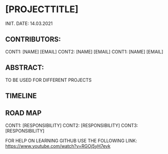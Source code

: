 # [PROJECTTITLE]
INIT. DATE: 14.03.2021

## CONTRIBUTORS:
  CONT1: [NAME] [EMAIL] 
  CONT2: [NAME] [EMAIL] 
  CONT1: [NAME] [EMAIL] 

## ABSTRACT:
TO BE USED FOR DIFFERENT PROJECTS

## TIMELINE

## ROAD MAP
  CONT1: [RESPONSIBILITY]
  CONT2: [RESPONSIBILITY]
  CONT3: [RESPONSIBILITY]

FOR HELP ON LEARNING GITHUB USE THE FOLLOWING LINK: 
https://www.youtube.com/watch?v=RGOj5yH7evk
